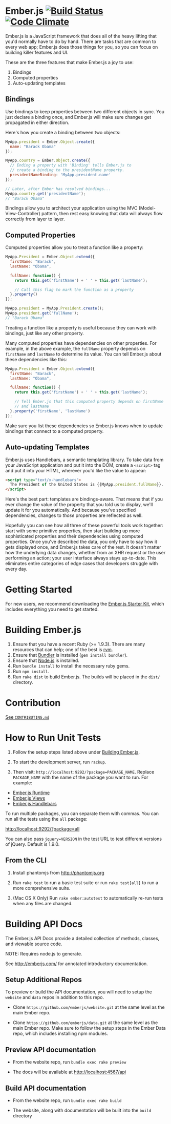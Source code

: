 # Ember.js [![Build Status](https://secure.travis-ci.org/emberjs/ember.js.png?branch=master)](http://travis-ci.org/emberjs/ember.js) [![Code Climate](https://codeclimate.com/github/emberjs/ember.js.png)](https://codeclimate.com/github/emberjs/ember.js)

Ember.js is a JavaScript framework that does all of the heavy lifting
that you'd normally have to do by hand. There are tasks that are common
to every web app; Ember.js does those things for you, so you can focus
on building killer features and UI.

These are the three features that make Ember.js a joy to use:

1. Bindings
2. Computed properties
3. Auto-updating templates

## Bindings

Use bindings to keep properties between two different objects in sync.
You just declare a binding once, and Ember.js will make sure changes get
propagated in either direction.

Here's how you create a binding between two objects:

```javascript
MyApp.president = Ember.Object.create({
  name: "Barack Obama"
});

MyApp.country = Ember.Object.create({
  // Ending a property with 'Binding' tells Ember.js to
  // create a binding to the presidentName property.
  presidentNameBinding: 'MyApp.president.name'
});

// Later, after Ember has resolved bindings...
MyApp.country.get('presidentName');
// "Barack Obama"
```
Bindings allow you to architect your application using the MVC
(Model-View-Controller) pattern, then rest easy knowing that data will
always flow correctly from layer to layer.

## Computed Properties

Computed properties allow you to treat a function like a property:

``` javascript
MyApp.President = Ember.Object.extend({
  firstName: "Barack",
  lastName: "Obama",

  fullName: function() {
    return this.get('firstName') + ' ' + this.get('lastName');

    // Call this flag to mark the function as a property
  }.property()
});

MyApp.president = MyApp.President.create();
MyApp.president.get('fullName');
// "Barack Obama"
```

Treating a function like a property is useful because they can work with
bindings, just like any other property.

Many computed properties have dependencies on other properties. For
example, in the above example, the `fullName` property depends on
`firstName` and `lastName` to determine its value. You can tell Ember.js
about these dependencies like this:

``` javascript
MyApp.President = Ember.Object.extend({
  firstName: "Barack",
  lastName: "Obama",

  fullName: function() {
    return this.get('firstName') + ' ' + this.get('lastName');

    // Tell Ember.js that this computed property depends on firstName
    // and lastName
  }.property('firstName', 'lastName')
});
```

Make sure you list these dependencies so Ember.js knows when to update
bindings that connect to a computed property.

## Auto-updating Templates

Ember.js uses Handlebars, a semantic templating library. To take data
from your JavaScript application and put it into the DOM, create a
`<script>` tag and put it into your HTML, wherever you'd like the value
to appear:

``` html
<script type="text/x-handlebars">
  The President of the United States is {{MyApp.president.fullName}}.
</script>
```

Here's the best part: templates are bindings-aware. That means that if
you ever change the value of the property that you told us to display,
we'll update it for you automatically. And because you've specified
dependencies, changes to *those* properties are reflected as well.

Hopefully you can see how all three of these powerful tools work
together: start with some primitive properties, then start building up
more sophisticated properties and their dependencies using computed
properties. Once you've described the data, you only have to say
how it gets displayed once, and Ember.js takes care of the rest. It
doesn't matter how the underlying data changes, whether from an XHR
request or the user performing an action; your user interface always
stays up-to-date. This eliminates entire categories of edge cases that
developers struggle with every day.

# Getting Started

For new users, we recommend downloading the [Ember.js Starter
Kit](https://github.com/emberjs/starter-kit/tags), which includes
everything you need to get started.

# Building Ember.js

1. Ensure that you have a recent Ruby (>= 1.9.3). There are many resources that can help;
   one of the best is [rvm](https://rvm.io/).
2. Ensure that [Bundler](http://bundler.io/) is installed (`gem install bundler`).
3. Ensure that [Node.js](http://nodejs.org/) is installed.
4. Run `bundle install` to install the necessary ruby gems.
5. Run `npm install`.
6. Run `rake dist` to build Ember.js. The builds will be placed in the `dist/` directory.

# Contribution

[See `CONTRIBUTING.md`](https://github.com/emberjs/ember.js/blob/master/CONTRIBUTING.md)

# How to Run Unit Tests


1. Follow the setup steps listed above under [Building Ember.js](#building-emberjs).

2. To start the development server, run `rackup`.

3. Then visit: `http://localhost:9292/?package=PACKAGE_NAME`. Replace
`PACKAGE_NAME` with the name of the package you want to run. For
example:

  * [Ember.js Runtime](http://localhost:9292/?package=ember-runtime)
  * [Ember.js Views](http://localhost:9292/?package=ember-views)
  * [Ember.js Handlebars](http://localhost:9292/?package=ember-handlebars)

To run multiple packages, you can separate them with commas. You can run
all the tests using the `all` package:

<http://localhost:9292/?package=all>

You can also pass `jquery=VERSION` in the test URL to test different
versions of jQuery. Default is 1.9.0.

## From the CLI

1. Install phantomjs from http://phantomjs.org

2. Run `rake test` to run a basic test suite or run `rake test[all]` to
   run a more comprehensive suite.

3. (Mac OS X Only) Run `rake ember:autotest` to automatically re-run tests
   when any files are changed.

# Building API Docs

The Ember.js API Docs provide a detailed collection of methods, classes,
and viewable source code.

NOTE: Requires node.js to generate.

See <http://emberjs.com/> for annotated introductory documentation.

## Setup Additional Repos

To preview or build the API documentation, you will need to setup
the `website` and `data` repos in addition to this repo.

* Clone `https://github.com/emberjs/website.git` at the same level as the
  main Ember repo.

* Clone `https://github.com/emberjs/data.git` at the same level as the main
  Ember repo. Make sure to follow the setup steps in the Ember Data repo,
  which includes installing npm modules.

## Preview API documentation

* From the website repo, run `bundle exec rake preview`

* The docs will be available at <http://localhost:4567/api>

## Build API documentation

* From the website repo, run `bundle exec rake build`

* The website, along with documentation will be built into the `build`
  directory
